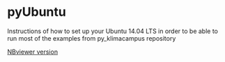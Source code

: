 pyUbuntu
========

Instructions of how to set up your Ubuntu 14.04 LTS in order to be able to run most of the examples from py_klimacampus repository

[NBviewer version](http://nbviewer.ipython.org/github/koldunovn/py_klimacampus/blob/master/pyUbuntu/Install_on_Ubintu.ipynb)
